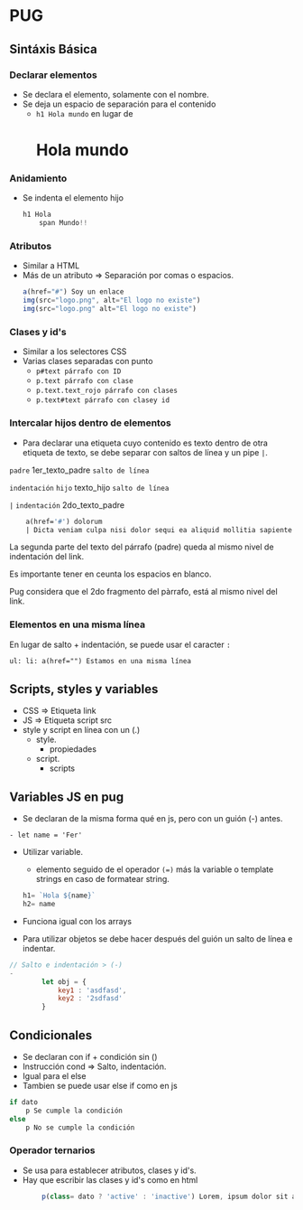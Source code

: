 # PUG

## Sintáxis Básica

### Declarar elementos
- Se declara el elemento, solamente con el nombre.
- Se deja un espacio de separación para el contenido
    - `h1 Hola mundo` en lugar de <h1>Hola mundo</h1>

### Anidamiento
- Se indenta el elemento hijo
    ```javascript
    h1 Hola
        span Mundo!!
    ```
### Atributos
- Similar a HTML
- Más de un atributo => Separación por comas o espacios.
    ```javascript
    a(href="#") Soy un enlace
    img(src="logo.png", alt="El logo no existe")
    img(src="logo.png" alt="El logo no existe")
    ```
### Clases y id's
- Similar a los selectores CSS
- Varias clases separadas con punto
    - `p#text párrafo con ID`
    - `p.text párrafo con clase`
    - `p.text.text_rojo párrafo con clases`
    - `p.text#text párrafo con clasey id`

### Intercalar hijos dentro de elementos
- Para declarar una etiqueta cuyo contenido es texto dentro de otra etiqueta de texto, se debe separar con saltos de línea y un pipe `|`.

`padre` 1er_texto_padre `salto de línea` 

`indentación` `hijo` texto_hijo `salto de línea`

`|` `indentación` 2do_texto_padre

```p Lorem ipsum dolor, sit amet consectetur adipisicing elit. Dolore vero quis 
    a(href='#') dolorum
    | Dicta veniam culpa nisi dolor sequi ea aliquid mollitia sapiente natus consectetur, recusandae ducimus tempora officia cupiditate nostrum?
```

La segunda parte del texto del párrafo (padre) queda al mismo nivel de indentación del link.

Es importante tener en ceunta los espacios en blanco.

Pug considera que el 2do fragmento del pàrrafo, está al mismo nivel del link.

### Elementos en una misma línea

En lugar de salto + indentación, se puede usar el caracter `:`

```html
ul: li: a(href="") Estamos en una misma línea
```

## Scripts, styles y variables

- CSS => Etiqueta link
- JS => Etiqueta script src
- style y script en línea con un (.)
    - style.
        - propiedades
    - script.
        - scripts

## Variables JS en pug
- Se declaran de la misma forma qué en js, pero con un guión (-) antes.

`- let name = 'Fer'`

- Utilizar variable.
    - elemento seguido de el operador `(=)` más la variable o template strings en caso de formatear string.

    ```javascript
    h1= `Hola ${name}`
    h2= name
    ```
- Funciona igual con los arrays
- Para utilizar objetos se debe hacer después del guión un salto de línea e indentar.

```javascript
// Salto e indentación > (-)
- 
        let obj = {
            key1 : 'asdfasd',
            key2 : '2sdfasd'            
        }
```
## Condicionales

- Se declaran con if + condición sin ()
- Instrucción cond => Salto, indentación.
- Igual para el else
- Tambien se puede usar else if como en js

```javascript
if dato 
    p Se cumple la condición
else 
    p No se cumple la condición
```

### Operador ternarios
- Se usa para establecer atributos, clases y id's.
- Hay que escribir las clases y id's como en html

```javascript
        p(class= dato ? 'active' : 'inactive') Lorem, ipsum dolor sit amet
```